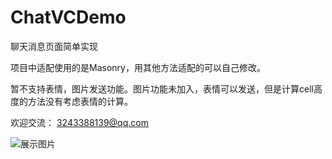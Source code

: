 # ChatVCDemo
聊天消息页面简单实现

项目中适配使用的是Masonry，用其他方法适配的可以自己修改。

暂不支持表情，图片发送功能。图片功能未加入，表情可以发送，但是计算cell高度的方法没有考虑表情的计算。

欢迎交流： 3243388139@qq.com

![展示图片](https://github.com/diankuanghuolong/ChatVCDemo/blob/master/ChatVCDemo/showImgs/chatDemo.gif)
